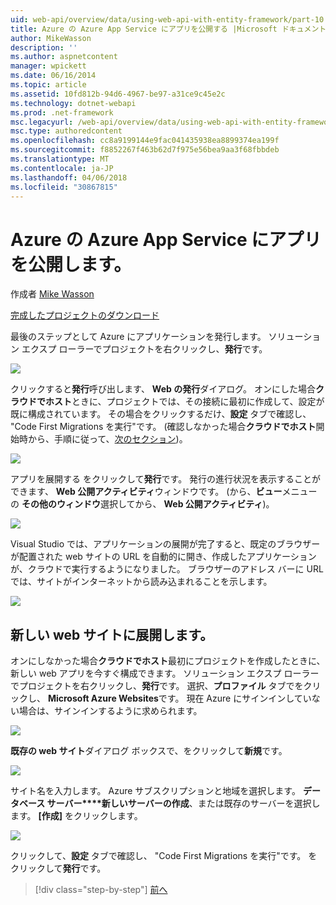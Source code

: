 ```yaml
---
uid: web-api/overview/data/using-web-api-with-entity-framework/part-10
title: Azure の Azure App Service にアプリを公開する |Microsoft ドキュメント
author: MikeWasson
description: ''
ms.author: aspnetcontent
manager: wpickett
ms.date: 06/16/2014
ms.topic: article
ms.assetid: 10fd812b-94d6-4967-be97-a31ce9c45e2c
ms.technology: dotnet-webapi
ms.prod: .net-framework
msc.legacyurl: /web-api/overview/data/using-web-api-with-entity-framework/part-10
msc.type: authoredcontent
ms.openlocfilehash: cc8a9199144e9fac041435938ea8899374ea199f
ms.sourcegitcommit: f8852267f463b62d7f975e56bea9aa3f68fbbdeb
ms.translationtype: MT
ms.contentlocale: ja-JP
ms.lasthandoff: 04/06/2018
ms.locfileid: "30867815"
---
```

<a name="publish-the-app-to-azure-azure-app-service"></a>Azure の Azure App Service にアプリを公開します。
====================
作成者 [Mike Wasson](https://github.com/MikeWasson)

[完成したプロジェクトのダウンロード](https://github.com/MikeWasson/BookService)

最後のステップとして Azure にアプリケーションを発行します。 ソリューション エクスプ ローラーでプロジェクトを右クリックし、**発行**です。

![](part-10/_static/image1.png)

クリックすると**発行**呼び出します、 **Web の発行**ダイアログ。 オンにした場合**クラウドでホスト**ときに、プロジェクトでは、その接続に最初に作成して、設定が既に構成されています。 その場合をクリックするだけ、**設定** タブで確認し、 &quot;Code First Migrations を実行&quot;です。 (確認しなかった場合**クラウドでホスト**開始時から、手順に従って、[次のセクション](#new-website))。

[![](part-10/_static/image3.png)](part-10/_static/image2.png)

アプリを展開する をクリックして**発行**です。 発行の進行状況を表示することができます、 **Web 公開アクティビティ**ウィンドウです。 (から、**ビュー**メニューの **その他のウィンドウ**選択してから、 **Web 公開アクティビティ**)。

![](part-10/_static/image4.png)

Visual Studio では、アプリケーションの展開が完了すると、既定のブラウザーが配置された web サイトの URL を自動的に開き、作成したアプリケーションが、クラウドで実行するようになりました。 ブラウザーのアドレス バーに URL では、サイトがインターネットから読み込まれることを示します。

[![](part-10/_static/image6.png)](part-10/_static/image5.png)

<a id="new-website"></a>
## <a name="deploying-to-a-new-website"></a>新しい web サイトに展開します。

オンにしなかった場合**クラウドでホスト**最初にプロジェクトを作成したときに、新しい web アプリを今すぐ構成できます。 ソリューション エクスプ ローラーでプロジェクトを右クリックし、**発行**です。 選択、**プロファイル** タブでをクリックし、 **Microsoft Azure Websites**です。 現在 Azure にサインインしていない場合は、サインインするように求められます。

[![](part-10/_static/image8.png)](part-10/_static/image7.png)

**既存の web サイト**ダイアログ ボックスで、をクリックして**新規**です。

![](part-10/_static/image9.png)

サイト名を入力します。 Azure サブスクリプションと地域を選択します。 **データベース サーバー****新しいサーバーの作成**、または既存のサーバーを選択します。 **[作成]** をクリックします。

[![](part-10/_static/image11.png)](part-10/_static/image10.png)

クリックして、**設定** タブで確認し、 &quot;Code First Migrations を実行&quot;です。 をクリックして**発行**です。

> [!div class="step-by-step"]
> [前へ](part-9.md)
